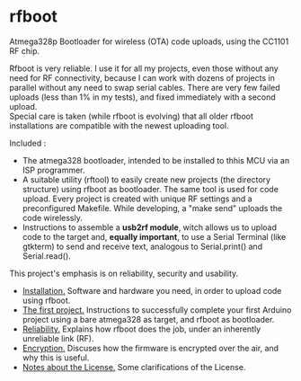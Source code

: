 # rfboot

Atmega328p Bootloader for wireless (OTA) code uploads, using the CC1101 RF chip.


Rfboot is very reliable. I use it for all my projects, even those without any need for RF connectivity, because I can work with dozens of projects in parallel without any need to swap serial cables. There are very few failed uploads (less than 1% in my tests), and fixed immediately with a second upload.</br>
Special care is taken (while rfboot is evolving) that all older rfboot installations are compatible with the newest uploading tool.</br>

Included :

- The atmega328 bootloader, intended to be installed to thhis MCU via an
ISP programmer.
- A suitable utility (rftool) to easily create new projects (the directory structure) using rfboot as bootloader.
The same tool is used for code upload. Every project is created with unique RF settings and a
preconfigured Makefile. While developing, a "make send" uploads the code wirelessly.
- Instructions to assemble a **usb2rf module**, witch allows us to upload code to the target and,
**equally important**, to use a Serial Terminal (like gtkterm) to send and receive text,
analogous to Serial.print()  and Serial.read().

This project's emphasis is on reliability, security and usability.

- [Installation.](help/Installation.md) Software and hardware you need, in order to upload code using rfboot.
- [The first project.](help/The-First-Project.md) Instructions to successfully complete your first Arduino project using a bare atmega328 as target, and rfboot as bootloader.
- [Reliability.](help/Reliability.md) Explains how rfboot does the job, under an inherently unreliable link (RF).
- [Encryption.](help/Encryption.md) Discuses how the firmware is encrypted over the air, and why this is useful.
- [Notes about the License.](help/Notes-about-the-License.md) Some clarifications of the License.
